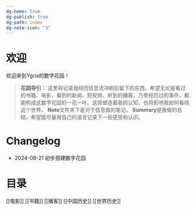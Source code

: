 ```yaml
---
dg-home: true
dg-publish: true
dg-path: index
dg-note-icon: "3"
---
```

# 欢迎

欢迎来到Ygria的数字花园！

> **花园导引：**
> 这里将记录我经历信息流冲刷后留下的东西。希望无论是看过的书籍、电影，看到的新闻、短视频、听到的播客，乃至经历过的事件，都能构成这数字花园的一花一叶。这些塑造着我的认知，也将影响我如何看待这个世界。
> **Note**文件夹下是对于信息做的笔记。
> **Summary**是我做的总结，希望能尽量用自己的语言记录下一些感受和认识。
# Changelog

- 2024-08-21 初步搭建数字花园

# 目录
[[电影]]
[[书籍]]
[[播客]]
[[中国历史]]
[[世界历史]]
